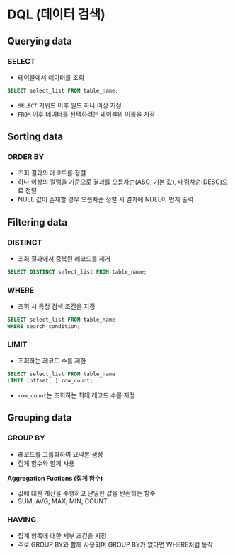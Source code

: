 # DQL (데이터 검색)
## Querying data
### SELECT
- 테이블에서 데이터를 조회
```sql
SELECT select_list FROM table_name;
```
- `SELECT` 키워드 이후 필드 하나 이상 지정
- `FROM` 이후 데이터를 선택하려는 테이블의 이름을 지정

## Sorting data
### ORDER BY
- 조회 결과의 레코드를 정렬
- 하나 이상의 컬럼을 기준으로 결과를 오름차순(ASC, 기본 값), 내림차순(DESC)으로 정렬
- NULL 값이 존재할 경우 오름차순 정렬 시 결과에 NULL이 먼저 출력

## Filtering data
### DISTINCT
- 조회 결과에서 중복된 레코드를 제거
```sql
SELECT DISTINCT select_list FROM table_name;
```

### WHERE
- 조회 시 특정 검색 조건을 지정
```sql
SELECT select_list FROM table_name
WHERE search_condition;
```

### LIMIT
- 조회하는 레코드 수를 제한
```sql
SELECT select_list FROM table_name
LIMIT [offset, ] row_count;
```
- `row_count`는 조회하는 최대 레코드 수를 지정

## Grouping data
### GROUP BY
- 레코드를 그룹화하여 요약본 생성
- 집계 함수와 함께 사용

**Aggregation Fuctions (집계 함수)**
- 값에 대한 계산을 수행하고 단일한 값을 반환하는 함수
- SUM, AVG, MAX, MIN, COUNT

### HAVING
- 집계 항목에 대한 세부 조건을 지정
- 주로 GROUP BY와 함께 사용되며 GROUP BY가 없다면 WHERE처럼 동작